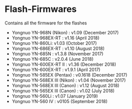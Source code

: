 # Flash-Firmwares
Contains all the firmware for the flashes

* Yongnuo YN-968N (Nikon) : v1.09 (December 2017)
* Yongnuo YN-968EX-RT : v1.16 (April 2018)
* Yongnuo YN-860Li: v1.03 (October 2017)
* Yongnuo YN-686EX-RT : v1.10 (August 2018)
* Yongnuo YN-685N : v1.3.8 (November 2017)
* Yongnuo YN-685C : v2.0.4 (June 2018)
* Yongnuo YN-600EX-RT II : v1.36 (December 2018)
* Yongnuo YN-600EX-RT : v1.9.1 (April 2017)
* Yongnuo YN-585EX (Pentax) : v0.1618 (December 2017)
* Yongnuo YN-568EX III (Nikon) : v1.04 (November 2017)
* Yongnuo YN-568EX III (Canon) : v1.12 (August 2018)
* Yongnuo YN-565EX III (Canon) : v1.02 (July 2018)
* Yongnuo YN-560Li : v1.07 (January 2019)
* Yongnuo YN-560 IV : v0105 (September 2018)
